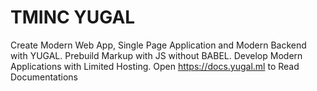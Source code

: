 # TMINC YUGAL
Create Modern Web App, Single Page Application and Modern Backend with YUGAL. Prebuild Markup with JS without BABEL. Develop Modern Applications with Limited Hosting.
Open https://docs.yugal.ml to Read Documentations
